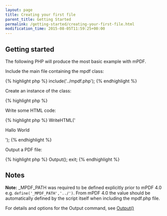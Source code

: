 ```yaml
---
layout: page
title: Creating your first file
parent_title: Getting Started
permalink: /getting-started/creating-your-first-file.html
modification_time: 2015-08-05T11:59:25+00:00
---
```




<h2>Getting started</h2>
<p>The following PHP will produce the most basic example with mPDF.</p>
<p>Include the main file containing the mpdf class:</p>

{% highlight php %}
include('../mpdf.php');
{% endhighlight %}

<p>Create an instance of the class:</p>

{% highlight php %}
<?php

$mpdf=new mPDF();
{% endhighlight %}

<p>Write some HTML code:</p>

{% highlight php %}
<?php

$mpdf->WriteHTML('<p>Hallo World</p>');
{% endhighlight %}

<p>Output a PDF file:</p>

{% highlight php %}
<?php

$mpdf->Output();

exit;
{% endhighlight %}

<h2>Notes</h2>

<div class="alert alert-info" role="alert"><strong>Note:</strong> <span class="smallblock">_MPDF_PATH</span> was required to be defined explicitly prior to mPDF 4.0 e.g. <code>define('_MPDF_PATH','../')</code>. From mPDF 4.0 the value should be automatically defined by the script itself when including the mpdf.php file.</div>
<p>For details and options for the Output command, see&nbsp;<a href="{{ "/reference/mpdf-functions/output.html" | prepend: site.baseurl }}">Output()</a></p>
